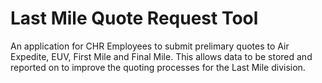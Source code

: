 # Last Mile Quote Request Tool

An application for CHR Employees to submit prelimary quotes to Air Expedite, EUV, First Mile and Final Mile. This allows data to be stored and reported on to improve the quoting processes for the Last Mile division. 
